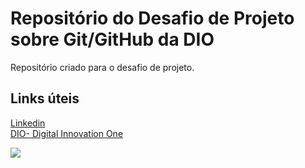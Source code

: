 # Repositório do Desafio de Projeto sobre Git/GitHub da DIO
Repositório criado para o desafio de projeto.

## Links úteis

[Linkedin](https://www.linkedin.com/in/daniel-ferreira-bba820109)  
[DIO- Digital Innovation One](https://web.dio.me/users/daniel_and_andressa)  

![](https://homologacao.tecpop.mg.gov.br/assets/parceiros/1644436653.jpg?w=256)
